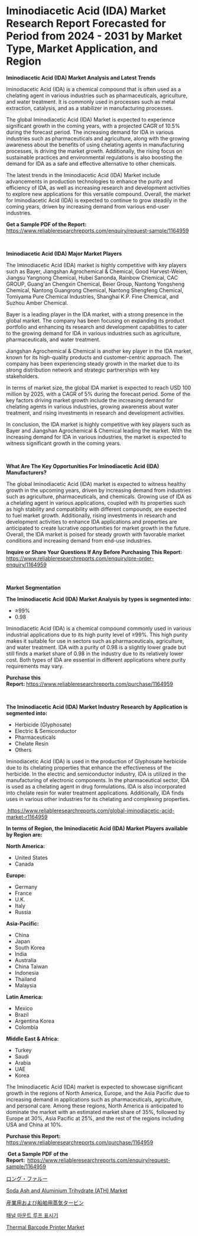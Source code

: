 <p><h1>Iminodiacetic Acid (IDA) Market Research Report Forecasted for Period from 2024 -  2031 by Market Type, Market Application, and Region</h1></p><p><strong>Iminodiacetic Acid (IDA) Market Analysis and Latest Trends</strong></p>
<p><p>Iminodiacetic Acid (IDA) is a chemical compound that is often used as a chelating agent in various industries such as pharmaceuticals, agriculture, and water treatment. It is commonly used in processes such as metal extraction, catalysis, and as a stabilizer in manufacturing processes.</p><p>The global Iminodiacetic Acid (IDA) Market is expected to experience significant growth in the coming years, with a projected CAGR of 10.5% during the forecast period. The increasing demand for IDA in various industries such as pharmaceuticals and agriculture, along with the growing awareness about the benefits of using chelating agents in manufacturing processes, is driving the market growth. Additionally, the rising focus on sustainable practices and environmental regulations is also boosting the demand for IDA as a safe and effective alternative to other chemicals.</p><p>The latest trends in the Iminodiacetic Acid (IDA) Market include advancements in production technologies to enhance the purity and efficiency of IDA, as well as increasing research and development activities to explore new applications for this versatile compound. Overall, the market for Iminodiacetic Acid (IDA) is expected to continue to grow steadily in the coming years, driven by increasing demand from various end-user industries.</p></p>
<p><strong>Get a Sample PDF of the Report:&nbsp;</strong> <a href="https://www.reliableresearchreports.com/enquiry/request-sample/1164959">https://www.reliableresearchreports.com/enquiry/request-sample/1164959</a></p>
<p>&nbsp;</p>
<p><strong>Iminodiacetic Acid (IDA) Major Market Players</strong></p>
<p><p>The Iminodiacetic Acid (IDA) market is highly competitive with key players such as Bayer, Jiangshan Agrochemical & Chemical, Good Harvest-Weien, Jiangsu Yangnong Chemical, Hubei Sanonda, Rainbow Chemical, CAC GROUP, Guang'an Chengxin Chemical, Beier Group, Nantong Yongsheng Chemical, Nantong Guangrong Chemical, Nantong Shengfeng Chemical, Tomiyama Pure Chemical Industries, Shanghai K.P. Fine Chemical, and Suzhou Amber Chemical.</p><p>Bayer is a leading player in the IDA market, with a strong presence in the global market. The company has been focusing on expanding its product portfolio and enhancing its research and development capabilities to cater to the growing demand for IDA in various industries such as agriculture, pharmaceuticals, and water treatment.</p><p>Jiangshan Agrochemical & Chemical is another key player in the IDA market, known for its high-quality products and customer-centric approach. The company has been experiencing steady growth in the market due to its strong distribution network and strategic partnerships with key stakeholders.</p><p>In terms of market size, the global IDA market is expected to reach USD 100 million by 2025, with a CAGR of 5% during the forecast period. Some of the key factors driving market growth include the increasing demand for chelating agents in various industries, growing awareness about water treatment, and rising investments in research and development activities.</p><p>In conclusion, the IDA market is highly competitive with key players such as Bayer and Jiangshan Agrochemical & Chemical leading the market. With the increasing demand for IDA in various industries, the market is expected to witness significant growth in the coming years.</p></p>
<p>&nbsp;</p>
<p><strong>What Are The Key Opportunities For Iminodiacetic Acid (IDA) Manufacturers?</strong></p>
<p><p>The global Iminodiacetic Acid (IDA) market is expected to witness healthy growth in the upcoming years, driven by increasing demand from industries such as agriculture, pharmaceuticals, and chemicals. Growing use of IDA as a chelating agent in various applications, coupled with its properties such as high stability and compatibility with different compounds, are expected to fuel market growth. Additionally, rising investments in research and development activities to enhance IDA applications and properties are anticipated to create lucrative opportunities for market growth in the future. Overall, the IDA market is poised for steady growth with favorable market conditions and increasing demand from end-use industries.</p></p>
<p><strong>Inquire or Share Your Questions If Any Before Purchasing This Report:</strong> <a href="https://www.reliableresearchreports.com/enquiry/pre-order-enquiry/1164959">https://www.reliableresearchreports.com/enquiry/pre-order-enquiry/1164959</a></p>
<p>&nbsp;</p>
<p><strong>Market Segmentation</strong></p>
<p><strong>The Iminodiacetic Acid (IDA) Market Analysis by types is segmented into:</strong></p>
<p><ul><li>≥99%</li><li>0.98</li></ul></p>
<p><p>Iminodiacetic Acid (IDA) is a chemical compound commonly used in various industrial applications due to its high purity level of ≥99%. This high purity makes it suitable for use in sectors such as pharmaceuticals, agriculture, and water treatment. IDA with a purity of 0.98 is a slightly lower grade but still finds a market share of 0.98 in the industry due to its relatively lower cost. Both types of IDA are essential in different applications where purity requirements may vary.</p></p>
<p><strong>Purchase this Report:&nbsp;</strong><a href="https://www.reliableresearchreports.com/purchase/1164959">https://www.reliableresearchreports.com/purchase/1164959</a></p>
<p>&nbsp;</p>
<p><strong>The Iminodiacetic Acid (IDA) Market Industry Research by Application is segmented into:</strong></p>
<p><ul><li>Herbicide (Glyphosate)</li><li>Electric & Semiconductor</li><li>Pharmaceuticals</li><li>Chelate Resin</li><li>Others</li></ul></p>
<p><p>Iminodiacetic Acid (IDA) is used in the production of Glyphosate herbicide due to its chelating properties that enhance the effectiveness of the herbicide. In the electric and semiconductor industry, IDA is utilized in the manufacturing of electronic components. In the pharmaceutical sector, IDA is used as a chelating agent in drug formulations. IDA is also incorporated into chelate resin for water treatment applications. Additionally, IDA finds uses in various other industries for its chelating and complexing properties.</p></p>
<p><a href="https://www.reliableresearchreports.com/global-iminodiacetic-acid-market-r1164959">&nbsp;https://www.reliableresearchreports.com/global-iminodiacetic-acid-market-r1164959</a></p>
<p><strong>In terms of Region, the Iminodiacetic Acid (IDA) Market Players available by Region are:</strong></p>
<p>
    <p> <strong> North America: </strong>
        <ul>
            <li>United States</li>
            <li>Canada</li>
        </ul>
        </p> 
    <p> <strong> Europe: </strong>
        <ul>
            <li>Germany</li>
            <li>France</li>
            <li>U.K.</li>
            <li>Italy</li>
            <li>Russia</li>
        </ul>
        </p> 
    <p> <strong> Asia-Pacific: </strong>
        <ul>
            <li>China</li>
            <li>Japan</li>
            <li>South Korea</li>
            <li>India</li>
            <li>Australia</li>
            <li>China Taiwan</li>
            <li>Indonesia</li>
            <li>Thailand</li>
            <li>Malaysia</li>
        </ul>
        </p> 
    <p> <strong> Latin America: </strong>
        <ul>
            <li>Mexico</li>
            <li>Brazil</li>
            <li>Argentina Korea</li>
            <li>Colombia</li>
        </ul>
        </p> 
    <p> <strong> Middle East & Africa: </strong>
        <ul>
            <li>Turkey</li>
            <li>Saudi</li>
            <li>Arabia</li>
            <li>UAE</li>
            <li>Korea</li>
        </ul>
    </p>
    </p>
<p><p>The Iminodiacetic Acid (IDA) market is expected to showcase significant growth in the regions of North America, Europe, and the Asia Pacific due to increasing demand in applications such as pharmaceuticals, agriculture, and personal care. Among these regions, North America is anticipated to dominate the market with an estimated market share of 35%, followed by Europe at 30%, Asia Pacific at 25%, and the rest of the regions including USA and China at 10%.</p></p>
<p><strong>Purchase this Report: </strong><a href="https://www.reliableresearchreports.com/purchase/1164959">https://www.reliableresearchreports.com/purchase/1164959</a></p>
<p>&nbsp;<strong>Get a Sample PDF of the Report:&nbsp;&nbsp;</strong><a href="https://www.reliableresearchreports.com/enquiry/request-sample/1164959">https://www.reliableresearchreports.com/enquiry/request-sample/1164959</a></p>
<p><strong></strong></p>
<p><p><a href="https://github.com/RodHoppe07/Market-Research-Report-List-2/blob/main/3653133136765.md">ロング・ファルー</a></p><p><a href="https://github.com/dx0328/Market-Research-Report-List-3/blob/main/soda-ash-and-aluminium-trihydrate-ath-market.md">Soda Ash and Aluminium Trihydrate (ATH) Market</a></p><p><a href="https://github.com/laurenreichert/Market-Research-Report-List-2/blob/main/3025508136764.md">産業用および船舶用蒸気タービン</a></p><p><a href="https://github.com/hook46569/Market-Research-Report-List-1/blob/main/8824789142285.md">패널 마운트 루프 표시기</a></p><p><a href="https://issuu.com/reportprime-2/docs/thermal-barcode-printer-market-size-2030.pptx">Thermal Barcode Printer Market</a></p></p>